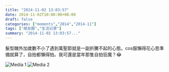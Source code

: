 ```yaml
---
title: "2014-11-02 13:03:57"
date: 2014-11-02T10:00:00+08:00
draft: false
categories: ["moments","2014","2014-11"]
tags: ["朋友圈","生活记录"]
summary: "2014-11-02 13:03:57..."
---
```


髮型醜外加歲數不小了遇到萬聖節就是一副折騰不起的心態。cos服懶得花心思準備就算了，自拍都懶得拍。我可還是當年那隻自拍狂魔？😂

![Media 1](/Moments/photos/2014-11-02/201411021303570.jpg)
![Media 2](/Moments/photos/2014-11-02/201411021303571.jpg)

